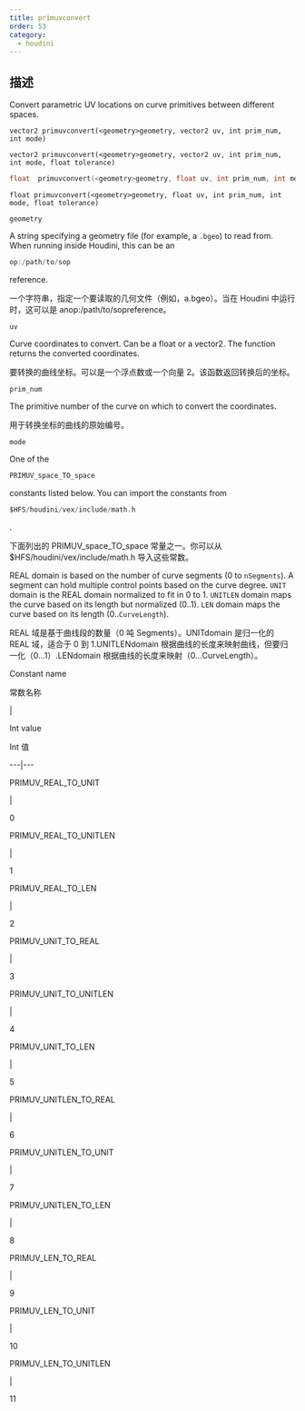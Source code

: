 ```yaml
---
title: primuvconvert
order: 53
category:
  - houdini
---
```

    
## 描述

Convert parametric UV locations on curve primitives between different spaces.

`vector2 primuvconvert(<geometry>geometry, vector2 uv, int prim_num, int mode)`

`vector2 primuvconvert(<geometry>geometry, vector2 uv, int prim_num, int mode, float tolerance)`

```c
float  primuvconvert(<geometry>geometry, float uv, int prim_num, int mode)
```

`float primuvconvert(<geometry>geometry, float uv, int prim_num, int mode, float tolerance)`

`geometry`

A string specifying a geometry file (for example, a `.bgeo`) to read from.
When running inside Houdini, this can be an

```c
op:/path/to/sop
```

reference.

一个字符串，指定一个要读取的几何文件（例如，a.bgeo）。当在 Houdini 中运行时，这可以是 anop:/path/to/sopreference。

`uv`

Curve coordinates to convert. Can be a float or a vector2. The function
returns the converted coordinates.

要转换的曲线坐标。可以是一个浮点数或一个向量 2。该函数返回转换后的坐标。

`prim_num`

The primitive number of the curve on which to convert the coordinates.

用于转换坐标的曲线的原始编号。

`mode`

One of the

```c
PRIMUV_space_TO_space
```

constants listed below. You can import the
constants from

```c
$HFS/houdini/vex/include/math.h
```

.

下面列出的 PRIMUV_space_TO_space 常量之一。你可以从$HFS/houdini/vex/include/math.h 导入这些常数。

REAL domain is based on the number of curve segments (0 to `nSegments`). A
segment can hold multiple control points based on the curve degree. `UNIT`
domain is the REAL domain normalized to fit in 0 to 1. `UNITLEN` domain maps
the curve based on its length but normalized (0..1). `LEN` domain maps the
curve based on its length (0..`CurveLength`).

REAL 域是基于曲线段的数量（0 吨 Segments）。UNITdomain 是归一化的 REAL 域，适合于 0 到 1.UNITLENdomain 根据曲线的长度来映射曲线，但要归一化（0...1）.LENdomain 根据曲线的长度来映射（0...CurveLength）。

Constant name

常数名称

|

Int value

Int 值

---|---

PRIMUV_REAL_TO_UNIT

|

0

PRIMUV_REAL_TO_UNITLEN

|

1

PRIMUV_REAL_TO_LEN

|

2

PRIMUV_UNIT_TO_REAL

|

3

PRIMUV_UNIT_TO_UNITLEN

|

4

PRIMUV_UNIT_TO_LEN

|

5

PRIMUV_UNITLEN_TO_REAL

|

6

PRIMUV_UNITLEN_TO_UNIT

|

7

PRIMUV_UNITLEN_TO_LEN

|

8

PRIMUV_LEN_TO_REAL

|

9

PRIMUV_LEN_TO_UNIT

|

10

PRIMUV_LEN_TO_UNITLEN

|

11
